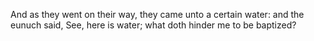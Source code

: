 And as they went on their way, they came unto a certain water: and the eunuch said, See, here is water; what doth hinder me to be baptized?
